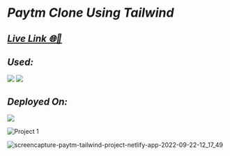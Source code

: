 # _Paytm Clone Using Tailwind_
## _[Live Link 🌐🚀](https://paytm-tailwind-project.netlify.app/)_

## _Used:_ <br>
<p><img src="https://img.shields.io/badge/HTML5-E34F26?style=for-the-badge&logo=html5&logoColor=white"> <img src="https://img.shields.io/badge/Tailwind_CSS-38B2AC?style=for-the-badge&logo=tailwind-css&logoColor=white"></p>

## _Deployed On:_ 
<img src="https://img.shields.io/badge/Netlify-00C7B7?style=for-the-badge&logo=netlify&logoColor=white">

![Project 1](https://user-images.githubusercontent.com/91872149/191680176-0024cc22-f91a-4842-bafc-c4dbb07787ac.png)

![screencapture-paytm-tailwind-project-netlify-app-2022-09-22-12_17_49](https://user-images.githubusercontent.com/91872149/191680193-23f884db-6b19-4e62-899f-44addc190d58.png)
